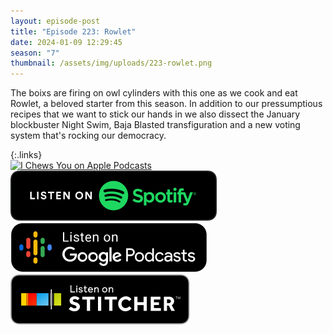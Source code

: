 ```yaml
---
layout: episode-post
title: "Episode 223: Rowlet"
date: 2024-01-09 12:29:45
season: "7"
thumbnail: /assets/img/uploads/223-rowlet.png
---
```

The boixs are firing on owl cylinders with this one as we cook and eat Rowlet, a beloved starter from this season. In addition to our pressumptious recipes that we want to stick our hands in we also dissect the January blockbuster Night Swim, Baja Blasted transfiguration and a new voting system that's rocking our democracy.

{:.links}  
[![I Chews You on Apple Podcasts](https://linkmaker.itunes.apple.com/en-us/badge-lrg.svg?releaseDate=2019-04-16T00:00:00Z&kind=podcast&bubble=podcasts)](https://podcasts.apple.com/us/podcast/223-rowlet/id1455409177?i=1000641016209)  [![I Chews You on Spotify](/assets/img/uploads/spotify-badge-button.svg)](https://open.spotify.com/episode/6lVfthzCjEAYh6gP6k1FPh?si=ihm4lYRsSXutfIkPddWSOQ)  [![I Chews You on Google Podcasts](/assets/img/uploads/google-podcasts-badge-button.svg)](https://podcasts.google.com/feed/aHR0cHM6Ly9mZWVkcy5saWJzeW4uY29tLzE2ODgyMS9yc3Ma)  [![I Chews You on Stitcher](/assets/img/uploads/stitcher-badge-button.svg)](undefined)